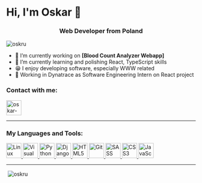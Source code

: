 <h1>Hi, I'm Oskar 👋</h1>
<h3 align="center">Web Developer from Poland</h3>

<p align="left"> <img src="https://komarev.com/ghpvc/?username=oskru&label=Profile%20views&color=0e75b6&style=flat" alt="oskru" /> </p>

- 🔭 I’m currently working on <b>[Blood Count Analyzer Webapp]</b>
- 🌱 I’m currently learning and polishing React, TypeScript skills
- 😁 I enjoy developing software, especially WWW related
- 💼 Working in Dynatrace as Software Engineering Intern on React project

### Contact with me:
<a href="https://www.linkedin.com/in/oskar-krupa-a79314205/" target="blank"><img align="center" src="https://user-images.githubusercontent.com/78699146/169061619-2c12e6d9-e667-4668-a136-6718719f8cfb.svg" alt="oskar-krupa-a79314205" height="40" width="40" /></a>

---

### My Languages and Tools:
<p align="left"> 
<a href="https://www.linux.org/" target="_blank"> <img src="https://user-images.githubusercontent.com/78699146/169056808-a8d5b2af-5ace-4a35-ad05-e4f204ace0aa.svg" alt="Linux" width="40" height="40"/> </a>
<a href="https://code.visualstudio.com/" target="_blank"> <img src="https://user-images.githubusercontent.com/78699146/169049866-24784140-ec17-46b7-9c17-2682b1157bcc.svg" alt="Visual Studio Code" width="40" height="40"/> </a>
<a href="https://www.python.org" target="_blank"> <img src="https://user-images.githubusercontent.com/78699146/169049811-a12e26a2-55e4-4773-9ce5-22df7d17e1f7.svg" alt="Python" width="40" height="40"/> </a>
<a href="https://www.djangoproject.com/" target="_blank"> <img src="https://user-images.githubusercontent.com/78699146/169049844-f5e768a2-f955-4c9e-9941-357ceaeb2842.svg" alt="Django" width="40" height="40"/> </a>
<a href="https://www.w3.org/html/" target="_blank"> <img src="https://user-images.githubusercontent.com/78699146/169049940-df4697e0-ca6b-42a1-83a5-86f9537c4744.svg" alt="HTML5" width="40" height="40"/>
<a href="https://git-scm.com/" target="_blank"><img src="https://user-images.githubusercontent.com/78699146/169049916-26d598ff-a75c-4f26-b28f-04577275d059.svg" alt="Git" width="40" height="40"/> </a>
<a href="https://sass-lang.com/" target="_blank"><img src="https://user-images.githubusercontent.com/78699146/189131375-535de58b-d661-4643-a2f2-e25a47ea721f.png" alt="SASS" width="40" height="40"/> </a>
<a href="https://www.w3.org/TR/2001/WD-css3-roadmap-20010523/" target="_blank"><img src="https://user-images.githubusercontent.com/78699146/189131750-b451af82-9534-4fcf-af2b-c56079fe8622.png" alt="CSS3" width="40" height="40"/> </a>
<a href="https://developer.mozilla.org/en-US/docs/Web/JavaScript/" target="_blank"><img src="https://user-images.githubusercontent.com/78699146/189132103-9d4fb211-51ba-4b60-a8c4-75a8c10f7efd.png" alt="JavaScript" width="40" height="40"/> </a>
</p>

---

<p>&nbsp;<img align="center" src="https://github-readme-stats.vercel.app/api?username=oskru&show_icons=true&locale=en" alt="oskru" /></p>
